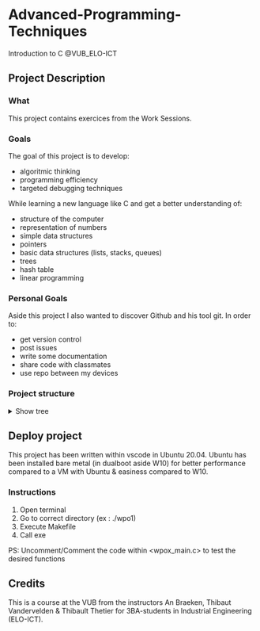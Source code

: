 # Advanced-Programming-Techniques
Introduction to C @VUB_ELO-ICT

## Project Description

### What
This project contains exercices from the Work Sessions. 

### Goals
The goal of this project is to develop:
- algoritmic thinking 
- programming efficiency
- targeted debugging techniques

While learning a new language like C and get a better understanding of:
- structure of the computer
- representation of numbers
- simple data structures
- pointers
- basic data structures (lists, stacks, queues)
- trees
- hash table
- linear programming

### Personal Goals
Aside this project I also wanted to discover Github and his tool git.
In order to:
- get version control
- post issues
- write some documentation
- share code with classmates 
- use repo between my devices

### Project structure

<details>
  <summary>Show tree</summary>
        ```
        .
        ├── README.md
        ├── sandbox
        │   ├── Makefile
        │   ├── README.md
        │   └── src
        │       └── sandbox.c
        ├── wpo1
        │   ├── Makefile
        │   └── src
        │       ├── lib_matrix.h
        │       ├── lib_str.h
        │       ├── matrixconv.c
        │       ├── matrixmul.c
        │       ├── strcat.c
        │       ├── strcntdel.c
        │       ├── strcpos.c
        │       ├── strcpy.c
        │       ├── strfree.c
        │       ├── strlen.c
        │       ├── strsplit.c
        │       └── wpo1_main.c
        │   
        ├── wpo2
        │   ├── files
        │   │   └── config.txt
        │   ├── Makefile
        │   └── src
        │       ├── area.c
        │       ├── bitdecomp.c
        │       ├── countchar.c
        │       ├── fancyprint.c
        │       ├── readconfigfile.c
        │       ├── readoperation.c
        │       ├── wpo2_lib.h
        │       └── wpo2_main.c
        │   
        ├── wpo3
        │   ├── Makefile
        │   └── src
        │       ├── bitdecomp2.c
        │       ├── floatingpointemulator.c
        │       ├── wpo3_lib.h
        │       └── wpo3_main.c
        │   
        ├── wpo4
        │   ├── Makefile
        │   └── src
        │       ├── dequeue.c
        │       ├── dequeuelq.c
        │       ├── enqueue.c
        │       ├── enqueuelq.c
        │       ├── enqueuelqsorted.c
        │       ├── initlinkedqueue.c
        │       ├── popstack.c
        │       ├── pushstack.c
        │       ├── readrb.c
        │       ├── wpo4_lib.h
        │       ├── wpo4_main.c
        │       └── writerb.c
        │   
        └── wpo5
            ├── Makefile
            └── src
                ├── dijkstra.c
                ├── wpo5_lib.h
                └── wpo5_main.c
        ```
</details>

## Deploy project
This project has been written within vscode in Ubuntu 20.04.
Ubuntu has been installed bare metal (in dualboot aside W10) for better performance compared to a VM with Ubuntu & easiness compared to W10.

### Instructions
1. Open terminal
2. Go to correct directory (ex : ./wpo1)
3. Execute Makefile
4. Call exe

PS: Uncomment/Comment the code within <wpox_main.c> to test the desired functions

## Credits 
This is a course at the VUB from the instructors An Braeken, Thibaut Vandervelden & Thibault Thetier for 3BA-students in Industrial Engineering (ELO-ICT).

